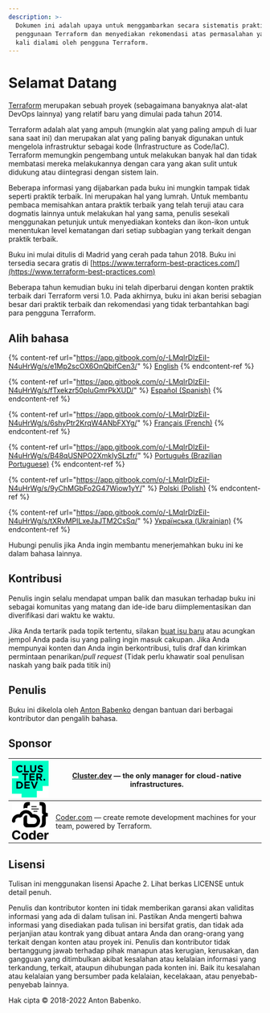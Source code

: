 ```yaml
---
description: >-
  Dokumen ini adalah upaya untuk menggambarkan secara sistematis praktik terbaik
  penggunaan Terraform dan menyediakan rekomendasi atas permasalahan yang sering
  kali dialami oleh pengguna Terraform.
---
```


# Selamat Datang

[Terraform](https://www.terraform.io) merupakan sebuah proyek (sebagaimana banyaknya alat-alat DevOps lainnya) yang relatif baru yang dimulai pada tahun 2014.

Terraform adalah alat yang ampuh (mungkin alat yang paling ampuh di luar sana saat ini) dan merupakan alat yang paling banyak digunakan untuk mengelola infrastruktur sebagai kode (Infrastructure as Code/IaC). Terraform memungkin pengembang untuk melakukan banyak hal dan tidak membatasi mereka melakukannya dengan cara yang akan sulit untuk didukung atau diintegrasi dengan sistem lain.

Beberapa informasi yang dijabarkan pada buku ini mungkin tampak tidak seperti praktik terbaik. Ini merupakan hal yang lumrah. Untuk membantu pembaca memisahkan antara praktik terbaik yang telah teruji atau cara dogmatis lainnya untuk melakukan hal yang sama, penulis sesekali menggunakan petunjuk untuk menyediakan konteks dan ikon-ikon untuk menentukan level kematangan dari setiap subbagian yang terkait dengan praktik terbaik.

Buku ini mulai ditulis di Madrid yang cerah pada tahun 2018. Buku ini tersedia secara gratis di [https://www.terraform-best-practices.com/](https://www.terraform-best-practices.com)

Beberapa tahun kemudian buku ini telah diperbarui dengan konten praktik terbaik dari Terraform versi 1.0. Pada akhirnya, buku ini akan berisi sebagian besar dari praktik terbaik dan rekomendasi yang tidak terbantahkan bagi para pengguna Terraform.

## Alih bahasa

{% content-ref url="https://app.gitbook.com/o/-LMqIrDlzEiI-N4uHrWg/s/e1Mp2scOX6OnQbifCen3/" %}
[English](https://app.gitbook.com/o/-LMqIrDlzEiI-N4uHrWg/s/e1Mp2scOX6OnQbifCen3/)
{% endcontent-ref %}

{% content-ref url="https://app.gitbook.com/o/-LMqIrDlzEiI-N4uHrWg/s/fTxekzr50pIuGmrPkXUD/" %}
[Español (Spanish)](https://app.gitbook.com/o/-LMqIrDlzEiI-N4uHrWg/s/fTxekzr50pIuGmrPkXUD/)
{% endcontent-ref %}

{% content-ref url="https://app.gitbook.com/o/-LMqIrDlzEiI-N4uHrWg/s/6shyPtr2KrqW4ANbFXYg/" %}
[Français (French)](https://app.gitbook.com/o/-LMqIrDlzEiI-N4uHrWg/s/6shyPtr2KrqW4ANbFXYg/)
{% endcontent-ref %}

{% content-ref url="https://app.gitbook.com/o/-LMqIrDlzEiI-N4uHrWg/s/B48qUSNPO2XmkIySLzfr/" %}
[Português (Brazilian Portuguese)](https://app.gitbook.com/o/-LMqIrDlzEiI-N4uHrWg/s/B48qUSNPO2XmkIySLzfr/)
{% endcontent-ref %}

{% content-ref url="https://app.gitbook.com/o/-LMqIrDlzEiI-N4uHrWg/s/9yChMGbFo2G47Wiow1yY/" %}
[Polski (Polish)](https://app.gitbook.com/o/-LMqIrDlzEiI-N4uHrWg/s/9yChMGbFo2G47Wiow1yY/)
{% endcontent-ref %}

{% content-ref url="https://app.gitbook.com/o/-LMqIrDlzEiI-N4uHrWg/s/tXRvMPILxeJaJTM2CsSq/" %}
[Українська (Ukrainian)](https://app.gitbook.com/o/-LMqIrDlzEiI-N4uHrWg/s/tXRvMPILxeJaJTM2CsSq/)
{% endcontent-ref %}

Hubungi penulis jika Anda ingin membantu menerjemahkan buku ini ke dalam bahasa lainnya.

## Kontribusi

Penulis ingin selalu mendapat umpan balik dan masukan terhadap buku ini sebagai komunitas yang matang dan ide-ide baru diimplementasikan dan diverifikasi dari waktu ke waktu.

Jika Anda tertarik pada topik tertentu, silakan [buat isu baru](https://github.com/antonbabenko/terraform-best-practices/issues) atau acungkan jempol Anda pada isu yang paling ingin masuk cakupan. Jika Anda mempunyai konten dan Anda ingin berkontribusi, tulis draf dan kirimkan permintaan penarikan/_pull request_ (Tidak perlu khawatir soal penulisan naskah yang baik pada titik ini)

## Penulis

Buku ini dikelola oleh [Anton Babenko](https://github.com/antonbabenko) dengan bantuan dari berbagai kontributor dan pengalih bahasa.

## Sponsor

| [![](.gitbook/assets/cluster-dev-logo-site.png)](https://cluster.dev) | [Cluster.dev](http://cluster.dev) — the only manager for cloud-native infrastructures. |
| --------------------------------------------------------------------- | -------------------------------------------------------------------------------------- |
| [![](.gitbook/assets/coder-logo-for-sponsor.png)](http://coder.com/)  | [Coder.com](http://coder.com/) — create remote development machines for your team, powered by Terraform. |

## Lisensi

Tulisan ini menggunakan lisensi Apache 2. Lihat berkas LICENSE untuk detail penuh.

Penulis dan kontributor konten ini tidak memberikan garansi akan validitas informasi yang ada di dalam tulisan ini. Pastikan Anda mengerti bahwa informasi yang disediakan pada tulisan ini bersifat gratis, dan tidak ada perjanjian atau kontrak yang dibuat antara Anda dan orang-orang yang terkait dengan konten atau proyek ini. Penulis dan kontributor tidak bertanggung jawab terhadap pihak manapun atas kerugian, kerusakan, dan gangguan yang ditimbulkan akibat kesalahan atau kelalaian informasi yang terkandung, terkait, ataupun dihubungan pada konten ini. Baik itu kesalahan atau kelalaian yang bersumber pada kelalaian, kecelakaan, atau penyebab-penyebab lainnya.

Hak cipta © 2018-2022 Anton Babenko.
